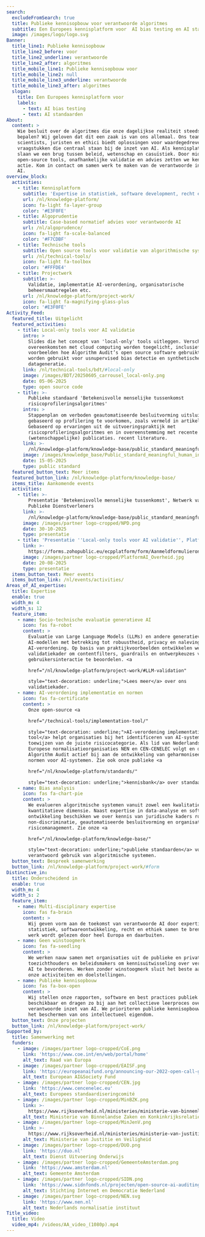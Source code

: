```yaml
---
search:
  excludeFromSearch: true
  title: Publieke kennisopbouw voor verantwoorde algoritmes
  subtitle: Een Europees kennisplatform voor  AI bias testing en AI standaarden.
  image: /images/logo/logo.svg
Banner:
  title_line1: Publieke kennisopbouw
  title_line2_before: voor
  title_line2_underline: verantwoorde
  title_line2_after: algoritmes
  title_mobile_line1: Publieke kennisopbouw voor
  title_mobile_line2: null
  title_mobile_line3_underline: verantwoorde
  title_mobile_line3_after: algoritmes
  slogan:
    title: Een Europees kennisplatform voor
    labels:
      - text: AI bias testing
      - text: AI standaarden
About:
  content: >
    Wie besluit over de algoritmes die onze dagelijkse realiteit steeds meer
    bepalen? Wij geloven dat dit een zaak is van ons allemaal. Ons team van data
    scientists, juristen en ethici biedt oplossingen voor waardegedreven
    vraagstukken die centraal staan bij de inzet van AI. Als kennisplatform
    slaan we een brug tussen beleid, wetenschap en casuïstiek. Door middel van
    open-source tools, onafhankelijke validatie en advies zetten we kennis om in
    actie. Kom in contact om samen werk te maken van de verantwoorde inzet van
    AI.
overview_block:
  activities:
    - title: Kennisplatform
      subtitle: 'Expertise in statistiek, software development, recht en ethiek'
      url: /nl/knowledge-platform/
      icon: fa-light fa-layer-group
      color: '#E3F0FE'
    - title: Algoprudentie
      subtitle: Case-based normatief advies voor verantwoorde AI
      url: /nl/algoprudence/
      icon: fa-light fa-scale-balanced
      color: '#F7CDBF'
    - title: Technische tools
      subtitle: Open source tools voor validatie van algorithmische systemen
      url: /nl/technical-tools/
      icon: fa-light fa-toolbox
      color: '#FFFDE4'
    - title: Projectwerk
      subtitle: >-
        Validatie, implementatie AI-verordening, organisatorische
        beheersmaatregelen etc.
      url: /nl/knowledge-platform/project-work/
      icon: fa-light fa-magnifying-glass-plus
      color: '#E3F0FE'
Activity_Feed:
  featured_title: Uitgelicht
  featured_activities:
    - title: Local-only tools voor AI validatie
      intro: >
        Slides die het concept van 'local-only' tools uitleggen. Verschillen en
        overeenkomsten met cloud computing worden toegelicht, inclusief
        voorbeelden hoe Algorithm Audit’s open source software gebruikt kan
        worden gebruikt voor usnupervised bias detectie en synthetische
        datageneratie.
      link: /nl/technical-tools/bdt/#local-only
      image: /images/BDT/20250605_carrousel_local-only.png
      date: 05-06-2025
      type: open source code
    - title: >-
        Publieke standaard 'Betekenisvolle menselijke tussenkomst
        risicoprofileringsalgoritmes'
      intro: >
        Stappenplan om verboden geautomatiseerde besluitvorming uitsluitend
        gebaseerd op profilering te voorkomen, zoals vermeld in artikel 22 AVG.
        Gebaseerd op ervaringen uit de uitvoeringspraktijk met
        risicoprofileringsalgoritmes en in overeenstemming met recente
        (wetenschappelijke) publicaties. recent literature.
      link: >-
        /nl/knowledge-platform/knowledge-base/public_standard_meaningful_human_intervention/
      image: /images/knowledge_base/Public_standard_meaningful_human_intervention.png
      date: 15-05-2025
      type: public standard
  featured_button_text: Meer items
  featured_button_link: /nl/knowledge-platform/knowledge-base/
  items_title: Aankomende events
  activities:
    - title: >-
        Presentatie 'Betekenisvolle menselijke tussenkomst', Netwerk van
        Publieke Dienstverleners
      link: >-
        /nl/knowledge-platform/knowledge-base/public_standard_meaningful_human_intervention/
      image: /images/partner logo-cropped/NPD.png
      date: 30-10-2025
      type: presentatie
    - title: 'Presentatie ''Local-only tools voor AI validatie'', Platform AI & Overheid'
      link: >-
        https://forms.zohopublic.eu/ecpplatform/form/AanmeldformulieronlineAIlunchbreaksessies/formperma/9n7oFcEAlLYZtxJ73sMRbsNiPMDYHeMaIAFcUc7fWOA
      image: /images/partner logo-cropped/PlatformAI_Overheid.jpg
      date: 20-08-2025
      type: presentatie
  items_button_text: Meer events
  items_button_link: /nl/events/activities/
Areas_of_AI_expertise:
  title: Expertise
  enable: true
  width_m: 4
  width_s: 12
  feature_item:
    - name: Socio-technische evaluatie generatieve AI
      icon: fas fa-robot
      content: >
        Evaluatie van Large Language Models (LLMs) en andere generatieve
        AI-modellen met betrekking tot robuustheid, privacy en naleving van de
        AI-verordening. Op basis van praktijkvoorbeelden ontwikkelen we een
        validatiekader om contentfilters, guardrails en ontwerpkeuzes voor
        gebruikersinteractie te beoordelen. <a

        href="/nl/knowledge-platform/project-work/#LLM-validation"

        style="text-decoration: underline;">Lees meer</a> over ons
        validatiekader.
    - name: AI-verordening implementatie en normen
      icon: fas fa-certificate
      content: >
        Onze open-source <a

        href="/technical-tools/implementation-tool/"

        style="text-decoration: underline;">AI-verordening implementatie
        tool</a> helpt organisaties bij het identificeren van AI-systemen en het
        toewijzen van de juiste risicocategorie. Als lid van Nederlandse en
        Europese normalisatieorganisaties NEN en CEN-CENELEC volgt en draagt
        Algorithm Audit actief bij aan de ontwikkeling van geharmoniseerde
        normen voor AI-systemen. Zie ook onze publieke <a

        href="/nl/knowledge-platform/standards/"

        style="text-decoration: underline;">kennisbank</a> over standaardisatie.
    - name: Bias analysis
      icon: fas fa-chart-pie
      content: >
        We evalueren algoritmische systemen vanuit zowel een kwalitatieve als
        kwantitatieve dimensie. Naast expertise in data-analyse en software
        ontwikkeling beschikken we over kennis van juridische kaders rondom
        non-discriminatie, geautomatiseerde besluitvorming en organisatorisch
        risicomanagement. Zie onze <a

        href="/nl/knowledge-platform/knowledge-base/"

        style="text-decoration: underline;">publieke standaarden</a> voor
        verantwoord gebruik van algoritmische systemen.
  button_text: Bespreek samenwerking
  button_link: /nl/knowledge-platform/project-work/#form
Distinctive_in:
  title: Onderscheidend in
  enable: true
  width_m: 4
  width_s: 2
  feature_item:
    - name: Multi-disciplinary expertise
      icon: fas fa-brain
      content: >
        Wij geven vorm aan de toekomst van verantwoorde AI door expertise in
        statistiek, softwareontwikkeling, recht en ethiek samen te brengen. Ons
        werk wordt gelezen door heel Europa en daarbuiten.
    - name: Geen winstoogmerk
      icon: fas fa-seedling
      content: >
        We werken nauw samen met organisaties uit de publieke en private sector,
        toezichthouders en beleidsmakers om kennisuitwisseling over verantwoorde
        AI te bevorderen. Werken zonder winstoogmerk sluit het beste aan bij
        onze activiteiten en doelstellingen.
    - name: Publieke kennisopbouw
      icon: fas fa-box-open
      content: >
        Wij stellen onze rapporten, software en best practices publiek
        beschikbaar en dragen zo bij aan het collectieve leerproces over de
        verantwoorde inzet van AI. We prioriteren publieke kennisopbouw boven
        het beschermen van ons intellectueel eigendom.
  button_text: Onze projecten
  button_link: /nl/knowledge-platform/project-work/
Supported_by:
  title: Samenwerking met
  funders:
    - image: /images/partner logo-cropped/CoE.png
      link: 'https://www.coe.int/en/web/portal/home'
      alt_text: Raad van Europa
    - image: /images/partner logo-cropped/EAISF.png
      link: 'https://europeanaifund.org/announcing-our-2022-open-call-grantees/'
      alt_text: European AI&Society Fund
    - image: /images/partner logo-cropped/CEN.jpg
      link: 'https://www.cencenelec.eu'
      alt_text: Europees standaardiseringcomité
    - image: /images/partner logo-cropped/MinBZK.png
      link: >-
        https://www.rijksoverheid.nl/ministeries/ministerie-van-binnenlandse-zaken-en-koninkrijksrelaties
      alt_text: Ministerie van Binnelandse Zaken en Konkinkrijksrelaties
    - image: /images/partner logo-cropped/MinJenV.png
      link: >-
        https://www.rijksoverheid.nl/ministeries/ministerie-van-justitie-en-veiligheid
      alt_text: Ministerie van Justitie en Veiligheid
    - image: /images/partner logo-cropped/DUO.png
      link: 'https://duo.nl'
      alt_text: Dienst Uitvoering Onderwijs
    - image: /images/partner logo-cropped/GemeenteAmsterdam.png
      link: 'https://www.amsterdam.nl'
      alt_text: Gemeente Amsterdam
    - image: /images/partner logo-cropped/SIDN.png
      link: 'https://www.sidnfonds.nl/projecten/open-source-ai-auditing'
      alt_text: Stichting Internet en Democratie Nederland
    - image: /images/partner logo-cropped/NEN.svg
      link: 'https://www.nen.nl'
      alt_text: Nederlands normalisatie instituut
Title_video:
  title: Video
  video_mp4: /videos/AA_video_(1080p).mp4
---
```


